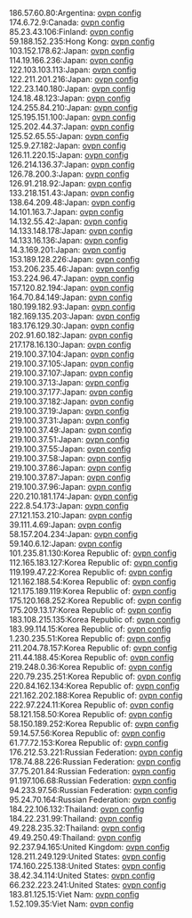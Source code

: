 186.57.60.80:Argentina: [ovpn config](vpn/186_57_60_80.ovpn)  
174.6.72.9:Canada: [ovpn config](vpn/174_6_72_9.ovpn)  
85.23.43.106:Finland: [ovpn config](vpn/85_23_43_106.ovpn)  
59.188.152.235:Hong Kong: [ovpn config](vpn/59_188_152_235.ovpn)  
103.152.178.62:Japan: [ovpn config](vpn/103_152_178_62.ovpn)  
114.19.166.236:Japan: [ovpn config](vpn/114_19_166_236.ovpn)  
122.103.103.113:Japan: [ovpn config](vpn/122_103_103_113.ovpn)  
122.211.201.216:Japan: [ovpn config](vpn/122_211_201_216.ovpn)  
122.23.140.180:Japan: [ovpn config](vpn/122_23_140_180.ovpn)  
124.18.48.123:Japan: [ovpn config](vpn/124_18_48_123.ovpn)  
124.255.84.210:Japan: [ovpn config](vpn/124_255_84_210.ovpn)  
125.195.151.100:Japan: [ovpn config](vpn/125_195_151_100.ovpn)  
125.202.44.37:Japan: [ovpn config](vpn/125_202_44_37.ovpn)  
125.52.65.55:Japan: [ovpn config](vpn/125_52_65_55.ovpn)  
125.9.27.182:Japan: [ovpn config](vpn/125_9_27_182.ovpn)  
126.11.220.15:Japan: [ovpn config](vpn/126_11_220_15.ovpn)  
126.214.136.37:Japan: [ovpn config](vpn/126_214_136_37.ovpn)  
126.78.200.3:Japan: [ovpn config](vpn/126_78_200_3.ovpn)  
126.91.218.92:Japan: [ovpn config](vpn/126_91_218_92.ovpn)  
133.218.151.43:Japan: [ovpn config](vpn/133_218_151_43.ovpn)  
138.64.209.48:Japan: [ovpn config](vpn/138_64_209_48.ovpn)  
14.101.163.7:Japan: [ovpn config](vpn/14_101_163_7.ovpn)  
14.132.55.42:Japan: [ovpn config](vpn/14_132_55_42.ovpn)  
14.133.148.178:Japan: [ovpn config](vpn/14_133_148_178.ovpn)  
14.133.16.136:Japan: [ovpn config](vpn/14_133_16_136.ovpn)  
14.3.169.201:Japan: [ovpn config](vpn/14_3_169_201.ovpn)  
153.189.128.226:Japan: [ovpn config](vpn/153_189_128_226.ovpn)  
153.206.235.46:Japan: [ovpn config](vpn/153_206_235_46.ovpn)  
153.224.96.47:Japan: [ovpn config](vpn/153_224_96_47.ovpn)  
157.120.82.194:Japan: [ovpn config](vpn/157_120_82_194.ovpn)  
164.70.84.149:Japan: [ovpn config](vpn/164_70_84_149.ovpn)  
180.199.182.93:Japan: [ovpn config](vpn/180_199_182_93.ovpn)  
182.169.135.203:Japan: [ovpn config](vpn/182_169_135_203.ovpn)  
183.176.129.30:Japan: [ovpn config](vpn/183_176_129_30.ovpn)  
202.91.60.182:Japan: [ovpn config](vpn/202_91_60_182.ovpn)  
217.178.16.130:Japan: [ovpn config](vpn/217_178_16_130.ovpn)  
219.100.37.104:Japan: [ovpn config](vpn/219_100_37_104.ovpn)  
219.100.37.105:Japan: [ovpn config](vpn/219_100_37_105.ovpn)  
219.100.37.107:Japan: [ovpn config](vpn/219_100_37_107.ovpn)  
219.100.37.13:Japan: [ovpn config](vpn/219_100_37_13.ovpn)  
219.100.37.177:Japan: [ovpn config](vpn/219_100_37_177.ovpn)  
219.100.37.182:Japan: [ovpn config](vpn/219_100_37_182.ovpn)  
219.100.37.19:Japan: [ovpn config](vpn/219_100_37_19.ovpn)  
219.100.37.31:Japan: [ovpn config](vpn/219_100_37_31.ovpn)  
219.100.37.49:Japan: [ovpn config](vpn/219_100_37_49.ovpn)  
219.100.37.51:Japan: [ovpn config](vpn/219_100_37_51.ovpn)  
219.100.37.55:Japan: [ovpn config](vpn/219_100_37_55.ovpn)  
219.100.37.58:Japan: [ovpn config](vpn/219_100_37_58.ovpn)  
219.100.37.86:Japan: [ovpn config](vpn/219_100_37_86.ovpn)  
219.100.37.87:Japan: [ovpn config](vpn/219_100_37_87.ovpn)  
219.100.37.96:Japan: [ovpn config](vpn/219_100_37_96.ovpn)  
220.210.181.174:Japan: [ovpn config](vpn/220_210_181_174.ovpn)  
222.8.54.173:Japan: [ovpn config](vpn/222_8_54_173.ovpn)  
27.121.153.210:Japan: [ovpn config](vpn/27_121_153_210.ovpn)  
39.111.4.69:Japan: [ovpn config](vpn/39_111_4_69.ovpn)  
58.157.204.234:Japan: [ovpn config](vpn/58_157_204_234.ovpn)  
59.140.6.12:Japan: [ovpn config](vpn/59_140_6_12.ovpn)  
101.235.81.130:Korea Republic of: [ovpn config](vpn/101_235_81_130.ovpn)  
112.165.183.127:Korea Republic of: [ovpn config](vpn/112_165_183_127.ovpn)  
119.199.47.22:Korea Republic of: [ovpn config](vpn/119_199_47_22.ovpn)  
121.162.188.54:Korea Republic of: [ovpn config](vpn/121_162_188_54.ovpn)  
121.175.189.119:Korea Republic of: [ovpn config](vpn/121_175_189_119.ovpn)  
175.120.168.252:Korea Republic of: [ovpn config](vpn/175_120_168_252.ovpn)  
175.209.13.17:Korea Republic of: [ovpn config](vpn/175_209_13_17.ovpn)  
183.108.215.135:Korea Republic of: [ovpn config](vpn/183_108_215_135.ovpn)  
183.99.114.15:Korea Republic of: [ovpn config](vpn/183_99_114_15.ovpn)  
1.230.235.51:Korea Republic of: [ovpn config](vpn/1_230_235_51.ovpn)  
211.204.78.157:Korea Republic of: [ovpn config](vpn/211_204_78_157.ovpn)  
211.44.188.45:Korea Republic of: [ovpn config](vpn/211_44_188_45.ovpn)  
219.248.0.36:Korea Republic of: [ovpn config](vpn/219_248_0_36.ovpn)  
220.79.235.251:Korea Republic of: [ovpn config](vpn/220_79_235_251.ovpn)  
220.84.162.134:Korea Republic of: [ovpn config](vpn/220_84_162_134.ovpn)  
221.162.202.188:Korea Republic of: [ovpn config](vpn/221_162_202_188.ovpn)  
222.97.224.11:Korea Republic of: [ovpn config](vpn/222_97_224_11.ovpn)  
58.121.158.50:Korea Republic of: [ovpn config](vpn/58_121_158_50.ovpn)  
58.150.189.252:Korea Republic of: [ovpn config](vpn/58_150_189_252.ovpn)  
59.14.57.56:Korea Republic of: [ovpn config](vpn/59_14_57_56.ovpn)  
61.77.72.153:Korea Republic of: [ovpn config](vpn/61_77_72_153.ovpn)  
176.212.53.221:Russian Federation: [ovpn config](vpn/176_212_53_221.ovpn)  
178.74.88.226:Russian Federation: [ovpn config](vpn/178_74_88_226.ovpn)  
37.75.201.84:Russian Federation: [ovpn config](vpn/37_75_201_84.ovpn)  
91.197.106.68:Russian Federation: [ovpn config](vpn/91_197_106_68.ovpn)  
94.233.97.56:Russian Federation: [ovpn config](vpn/94_233_97_56.ovpn)  
95.24.70.164:Russian Federation: [ovpn config](vpn/95_24_70_164.ovpn)  
184.22.106.132:Thailand: [ovpn config](vpn/184_22_106_132.ovpn)  
184.22.231.99:Thailand: [ovpn config](vpn/184_22_231_99.ovpn)  
49.228.235.32:Thailand: [ovpn config](vpn/49_228_235_32.ovpn)  
49.49.250.49:Thailand: [ovpn config](vpn/49_49_250_49.ovpn)  
92.237.94.165:United Kingdom: [ovpn config](vpn/92_237_94_165.ovpn)  
128.211.249.129:United States: [ovpn config](vpn/128_211_249_129.ovpn)  
174.160.225.138:United States: [ovpn config](vpn/174_160_225_138.ovpn)  
38.42.34.114:United States: [ovpn config](vpn/38_42_34_114.ovpn)  
66.232.223.241:United States: [ovpn config](vpn/66_232_223_241.ovpn)  
183.81.125.15:Viet Nam: [ovpn config](vpn/183_81_125_15.ovpn)  
1.52.109.35:Viet Nam: [ovpn config](vpn/1_52_109_35.ovpn)  
